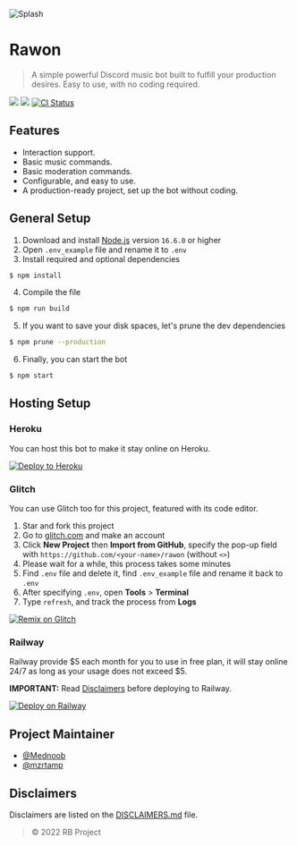 ![Splash](https://repository-images.githubusercontent.com/236645319/8a781f4e-6955-499a-9e88-380c5adccfa5)

# Rawon

> A simple powerful Discord music bot built to fulfill your production desires. Easy to use, with no coding required.

<a href="https://discord.com/oauth2/authorize?client_id=711712829031448637&permissions=53857345&scope=bot"><img src="https://img.shields.io/static/v1?label=Invite%20Me&message=Rawon%237022&plastic&color=5865F2&logo=discord"></a>
<img src="https://badgen.net/badge/icon/typescript?icon=typescript&label">
<a href="https://github.com/Cyteliz/rawon/actions?query=workflow%3A%22Lint+code+%26+compile+test%22"><img src="https://github.com/Cyteliz/rawon/workflows/Lint%20code%20&%20compile%20test/badge.svg" alt="CI Status" /></a>

## Features
- Interaction support.
- Basic music commands.
- Basic moderation commands.
- Configurable, and easy to use.
- A production-ready project, set up the bot without coding.

## General Setup
1. Download and install [Node.js](https://nodejs.org) version `16.6.0` or higher
2. Open `.env_example` file and rename it to `.env`
3. Install required and optional dependencies
```sh
$ npm install
```
4. Compile the file
```sh
$ npm run build
```
5. If you want to save your disk spaces, let's prune the dev dependencies
```sh
$ npm prune --production
```
6. Finally, you can start the bot
```sh
$ npm start
```

## Hosting Setup

### Heroku
You can host this bot to make it stay online on Heroku.

<a href="https://heroku.com/deploy?template=https://github.com/Cyteliz/rawon"><img src="https://www.herokucdn.com/deploy/button.svg" alt="Deploy to Heroku"></a>

### Glitch
You can use Glitch too for this project, featured with its code editor.

1. Star and fork this project
2. Go to [glitch.com](https://glitch.com) and make an account
3. Click **New Project** then **Import from GitHub**, specify the pop-up field with `https://github.com/<your-name>/rawon` (without `<>`)
4. Please wait for a while, this process takes some minutes
5. Find `.env` file and delete it, find `.env_example` file and rename it back to `.env`
6. After specifying `.env`, open **Tools** > **Terminal**
7. Type `refresh`, and track the process from **Logs**

<a href="https://glitch.com/edit/#!/import/github/Cyteliz/rawon"><img src="https://cdn.glitch.com/2703baf2-b643-4da7-ab91-7ee2a2d00b5b%2Fremix-button.svg" alt="Remix on Glitch"></a>

### Railway
Railway provide $5 each month for you to use in free plan, it will stay online 24/7 as long as your usage does not exceed $5.

**IMPORTANT:** Read [Disclaimers](./DISCLAIMERS.md) before deploying to Railway.

<a href="https://railway.app/new/template?template=https%3A%2F%2Fgithub.com%2FCyteliz%2Frawon&envs=DISCORD_TOKEN%2CMAIN_PREFIX%2CALT_PREFIX%2CEMBED_COLOR%2CLOCALE%2CACTIVITIES%2CACTIVITY_TYPES%2COWNERS%2CDEV_GUILD%2CNODE_ENV%2CSTREAM_STRATEGY%2CENABLE_SLASH_COMMAND%2CMUSIC_SELECTION_TYPE%2CENABLE_24_7_COMMAND%2CSTAY_IN_VC_AFTER_FINISHED%2CDJ_ROLE_NAME%2CMUTE_ROLE_NAME%2CYES_EMOJI%2CNO_EMOJI&optionalEnvs=MAIN_PREFIX%2CALT_PREFIX%2CEMBED_COLOR%2CLOCALE%2COWNERS%2CDEV_GUILD%2CNODE_ENV%2CSTREAM_STRATEGY%2CENABLE_SLASH_COMMAND%2CMUSIC_SELECTION_TYPE%2CENABLE_24_7_COMMAND%2CSTAY_IN_VC_AFTER_FINISHED%2CDJ_ROLE_NAME%2CMUTE_ROLE_NAME%2CYES_EMOJI%2CNO_EMOJI&DISCORD_TOKENDesc=Example%3A+NTE5NjQ2MjIxNTU2Nzc2OTcw.XAcEQQ.0gjhNbGeWBsKP6FVuIyZWlG2cMd&MAIN_PREFIXDesc=What+should+be+the+main+prefix+of+your+bot%3F&ALT_PREFIXDesc=For+More+Detailed+Info+See+https%3A%2F%2Fgithub.com%2FCyteliz%2Frawon%2Fblob%2Fmain%2F.env_example&EMBED_COLORDesc=For+More+Detailed+Info+See+https%3A%2F%2Fgithub.com%2FCyteliz%2Frawon%2Fblob%2Fmain%2F.env_example&LOCALEDesc=For+More+Detailed+Info+See+https%3A%2F%2Fgithub.com%2FCyteliz%2Frawon%2Fblob%2Fmain%2F.env_example&ACTIVITIESDesc=For+More+Detailed+Info+See+https%3A%2F%2Fgithub.com%2FCyteliz%2Frawon%2Fblob%2Fmain%2F.env_example&ACTIVITY_TYPESDesc=For+More+Detailed+Info+See+https%3A%2F%2Fgithub.com%2FCyteliz%2Frawon%2Fblob%2Fmain%2F.env_example&OWNERSDesc=What+is+the+owner%27s+ID+of+the+bot%3F+Example%3A+%5B%22397322976552550400%22%5D&DEV_GUILDDesc=What+is+your+server%27s+ID%3F+Example%3A+%22332877090003091456%22&NODE_ENVDesc=In+which+mode+do+you+want+to+activate+your+bot%3F+Available%3A+production%2C+development&STREAM_STRATEGYDesc=Which+youtube+downloader+do+you+want+to+use%3F+Note%3A+if+you+use+play-dl%2C+it+will+support+a+few+sites.+Available%3A+play-dl%2C+yt-dlp&ENABLE_SLASH_COMMANDDesc=Do+you+want+to+enable+slash+command+support%3F&MUSIC_SELECTION_TYPEDesc=For+More+Detailed+Info+See+https%3A%2F%2Fgithub.com%2FCyteliz%2Frawon%2Fblob%2Fmain%2F.env_example&ENABLE_24_7_COMMANDDesc=Do+you+want+to+enable+the+24%2F7+command%3F&STAY_IN_VC_AFTER_FINISHEDDesc=Do+you+want+to+make+your+bot+not+leave+the+voice+channel+after+playing+a+song%3F&DJ_ROLE_NAMEDesc=What+is+your+server%27s+DJ+role+name%3F&MUTE_ROLE_NAMEDesc=What+is+your+server%27s+Muted+role+name%3F&YES_EMOJIDesc=What+should+be+your+bot%27s+emoji+for+every+success+sentence%3F&NO_EMOJIDesc=What+should+be+your+bot%27s+emoji+for+every+failed+sentence%3F&MAIN_PREFIXDefault=%21&ALT_PREFIXDefault=%5B%22%7Bmention%7D%22%5D&EMBED_COLORDefault=3CAAFF&LOCALEDefault=en&ACTIVITIESDefault=%5B%22My+default+prefix+is+%7Bprefix%7D%22%2C+%22music+with+%7BuserCount%7D+users%22%2C+%22%7BtextChannelsCount%7D+text+channels+in+%7BserverCount%7D+guilds%22%2C+%22Hello+there%2C+my+name+is+%7Busername%7D%22%5D&ACTIVITY_TYPESDefault=%5B%22PLAYING%22%2C+%22LISTENING%22%2C+%22WATCHING%22%2C+%22PLAYING%22%2C+%22COMPETING%22%5D&NODE_ENVDefault=production&STREAM_STRATEGYDefault=yt-dlp&ENABLE_SLASH_COMMANDDefault=yes&MUSIC_SELECTION_TYPEDefault=message&ENABLE_24_7_COMMANDDefault=no&STAY_IN_VC_AFTER_FINISHEDDefault=no&DJ_ROLE_NAMEDefault=DJ&MUTE_ROLE_NAMEDefault=Muted&YES_EMOJIDefault=%E2%9C%85&NO_EMOJIDefault=%E2%9D%8C&referralCode=TiaraR"><img src="https://railway.app/button.svg" alt="Deploy on Railway"
 /></a>

## Project Maintainer
- [@Mednoob](https://github.com/Mednoob)
- [@mzrtamp](https://github.com/mzrtamp)

## Disclaimers
Disclaimers are listed on the [DISCLAIMERS.md](./DISCLAIMERS.md) file.

> © 2022 RB Project
